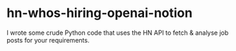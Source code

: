 # hn-whos-hiring-openai-notion
I wrote some crude Python code that uses the HN API to fetch &amp; analyse job posts for your requirements.
